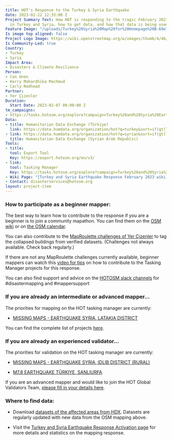 ```yaml
---
title: HOT's Response to the Turkey & Syria Earthquake
date: 2023-02-22 12:33:00 Z
Project Summary Text: How HOT is responding to the tragic February 2023 earthquake
  in Turkey and Syria, how to get data, and how that data is being used.
Feature Image: "/uploads/Turkey%20Syria%20Map%20for%20Homepage%20B-69e708.png"
Is image top aligned: false
Project Logo Image: https://wiki.openstreetmap.org/w/images/thumb/4/46/Yer_cizenler_logo.png/240px-Yer_cizenler_logo.png
Is Community-Led: true
Country:
- Turkey
- Syria
Impact Area:
- Disasters & Climate Resilience
Person:
- Can Unen
- Harry Mahardhika Machmud
- Carly Redhead
Partner:
- Yer Çizenler
Duration:
  Start Date: 2023-02-07 00:00:00 Z
tm_campaigns:
- https://tasks.hotosm.org/explore?campaign=Turkey%20and%20Syria%20Earthquake%20Response%20February%202023
Data:
- title: Humanitarian Data Exchange (Türkiye)
  link: https://data.humdata.org/organization/hot?q=turkey&sort=if(gt(last_modified%2Creview_date)%2Clast_modified%2Creview_date)%20desc&ext_page_size=25
- link: https://data.humdata.org/organization/hot?q=syrian&sort=if(gt(last_modified%2Creview_date)%2Clast_modified%2Creview_date)%20desc&ext_page_size=25
  title: Humanitarian Data Exchange (Syrian Arab Republic)
Tools:
- title: 
  tool: Export Tool
  Key: https://export.hotosm.org/en/v3/
- link: 
  tool: Tasking Manager
  Key: https://tasks.hotosm.org/explore?campaign=Turkey%20and%20Syria%20Earthquake%20Response%20February%202023
- Wiki Page: "[Turkey and Syria Earthquake Response February 2023 wiki](https://wiki.openstreetmap.org/wiki/2023_Turkey_Earthquakes)"
- Contact: disasterservices@hotosm.org
layout: project-item
---
```


### How to participate as a beginner mapper:

The best way to learn how to contribute to the response if you are a beginner is to join a community mapathon. You can find them on the [OSM wiki](https://wiki.openstreetmap.org/wiki/2023_Turkey_Earthquakes#Community_Mapathons) or on [the OSM calendar](https://osmcal.org/).

You can also contribute to the [MapRoulette challenges of Yer Çizenler](https://maproulette.org/browse/projects/51027) to tag the collapsed buildings from verified datasets. (Challenges not always available. Check back regularly.)

If there are not any MapRoulette challenges currently available, beginner mappers can watch this [video for tips](https://www.youtube.com/watch?v=dbmcwMLhcwM) on how to contribute to the Tasking Manager projects for this response.

You can also find support and advice on the [HOTOSM slack channels](https://slack.hotosm.org/) for #disastermapping and #mappersupport

### If you are already an intermediate or advanced mapper...

The priorities for mapping on the HOT tasking manager are currently:

* [MISSING MAPS - EARTHQUAKE SYRIA, LATAKIA DISTRICT](https://tasks.hotosm.org/projects/14230)

You can find the complete list of projects [here](https://tasks.hotosm.org/explore?campaign=Turkey%20and%20Syria%20Earthquake%20Response%20February%202023).

### If you are already an experienced validator...

The priorities for validation on the HOT tasking manager are currently:

* [MISSING MAPS - EARTHQUAKE SYRIA, IDLIB DISTRICT (RURAL)](https://tasks.hotosm.org/projects/14311)

* [M7.8 EARTHQUAKE TÜRKIYE, SANLIURFA](https://tasks.hotosm.org/projects/14235)

If you are an advanced mapper and would like to join the HOT Global Validators Team, [please fill in your details here](http://bit.ly/HOTValidators).

### Where to find data:

* Download [datasets of the affected areas from HDX](https://data.humdata.org/event/turkiye-syria-earthquakes). Datasets are regularly updated with new data from the OSM mapping above.

* Visit the [Turkey and Syria Earthquake Response Activation page](https://www.hotosm.org/disaster-services/turkiye-earthquakes-february-2023-activation/) for more details and statistics on the mapping response.


<script src="https://stories.hotosm.org/turkey_syria_eq_response_p-er-page/embed.js"></script>